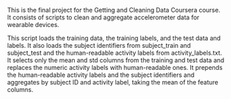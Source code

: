 This is the final project for the Getting and Cleaning Data Coursera course.  It consists of scripts to clean and aggregate accelerometer data for wearable devices.

This script loads the training data, the training labels, and the test data and labels.  It also loads the subject identifiers from subject_train and subject_test and the human-readable activity labels from activity_labels.txt.  It selects only the mean and std columns from the training and test data and replaces the numeric activity labels with human-readable ones.  It prepends the human-readable activity labels and the subject identifiers and aggregates by subject ID and activity label, taking the mean of the feature columns.
